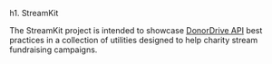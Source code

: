 h1. StreamKit

The StreamKit project is intended to showcase [DonorDrive API](https://github.com/DonorDrive/PublicAPI) best practices in a collection of utilities designed to help charity stream fundraising campaigns.